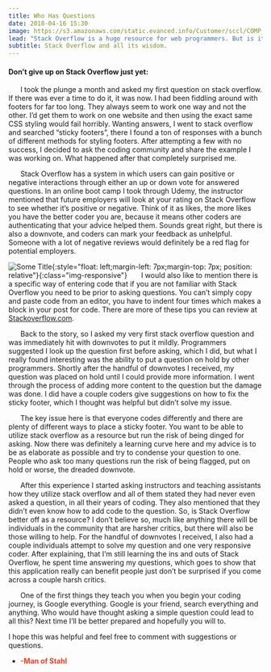 ```yaml
---
title: Who Has Questions
date: 2018-04-16 15:30
image: https://s3.amazonaws.com/static.evanced.info/Customer/sccl/COMP_TRAINING_B5E4A7F7.JPG
lead: "Stack Overflow is a huge resource for web programmers. But is it the place to ask questions? " 
subtitle: Stack Overflow and all its wisdom.
---
```

#### Don’t give up on Stack Overflow just yet:
 
&nbsp;&nbsp;&nbsp;&nbsp;&nbsp;&nbsp;I took the plunge a month and asked my first question on stack overflow. If there was ever a time to do it, it was now. I had been fiddling around with footers for far too long. They always seem to work one way and not the other. I’d get them to work on one website and then using the exact same CSS styling would fail horribly. Wanting answers, I went to stack overflow and searched “sticky footers”, there I found a ton of responses with a bunch of different methods for styling footers. After attempting a few with no success, I decided to ask the coding community and share the example I was working on. What happened after that completely surprised me.

<!-- ![Figure 1-1](img/stack.png "Figure 1-1"){:style="float: right;margin-right: 7px;margin-top: 7px; border-radius: 50%;"} -->
&nbsp;&nbsp;&nbsp;&nbsp;&nbsp;&nbsp;Stack Overflow has a system in which users can gain positive or negative interactions through either an up or down vote for answered questions. In an online boot camp I took through Udemy, the instructor mentioned that future employers will look at your rating on Stack Overflow to see whether it’s positive or negative. Think of it as likes, the more likes you have the better coder you are, because it means other coders are authenticating that your advice helped them. Sounds great right, but there is also a downvote, and coders can mark your feedback as unhelpful. Someone with a lot of negative reviews would definitely be a red flag for potential employers. 

![Some Title](https://t3.ftcdn.net/jpg/00/70/95/32/240_F_70953284_ddg71pEeAAF3Ma8LnA59dU6gCMV9HQyl.jpg){:style="float: left;margin-left: 7px;margin-top: 7px; position: relative"}{:class="img-responsive"}
&nbsp;&nbsp;&nbsp;&nbsp;&nbsp;&nbsp;I would also like to mention there is a specific way of entering code that if you are not familiar with Stack Overflow you need to be prior to asking questions. You can’t simply copy and paste code from an editor, you have to indent four times which makes a block in your post for code. There are more of these tips you can review at [Stackoverflow.com]( http://meta.stackoverflow.com/questions/251361/how-do-i-format-my-code-blocks/). 

&nbsp;&nbsp;&nbsp;&nbsp;&nbsp;&nbsp;Back to the story, so I asked my very first stack overflow question and was immediately hit with downvotes to put it mildly. Programmers suggested I look up the question first before asking, which I did, but what I really found interesting was the ability to put a question on hold by other programmers. Shortly after the handful of downvotes I received, my question was placed on hold until I could provide more information. I went through the process of adding more content to the question but the damage was done. I did have a couple coders give suggestions on how to fix the sticky footer, which I thought was helpful but didn’t solve my issue.

&nbsp;&nbsp;&nbsp;&nbsp;&nbsp;&nbsp;The key issue here is that everyone codes differently and there are plenty of different ways to place a sticky footer. You want to be able to utilize stack overflow as a resource but run the risk of being dinged for asking. Now there was definitely a learning curve here and my advice is to be as elaborate as possible and try to condense your question to one. People who ask too many questions run the risk of being flagged, put on hold or worse, the dreaded downvote. 

&nbsp;&nbsp;&nbsp;&nbsp;&nbsp;&nbsp;After this experience I started asking instructors and teaching assistants how they utilize stack overflow and all of them stated they had never even asked a question, in all their years of coding. They also mentioned that they didn’t even know how to add code to the question. So, is Stack Overflow better off as a resource? I don’t believe so, much like anything there will be individuals in the community that are harsher critics, but there will also be those willing to help. For the handful of downvotes I received, I also had a couple individuals attempt to solve my question and one very responsive coder. After explaining, that I’m still learning the ins and outs of Stack Overflow, he spent time answering my questions, which goes to show that this application really can benefit people just don’t be surprised if you come across a couple harsh critics.  

&nbsp;&nbsp;&nbsp;&nbsp;&nbsp;&nbsp;One of the first things they teach you when you begin your coding journey, is Google everything.  Google is your friend, search everything and anything. Who would have thought asking a simple question could lead to all this? Next time I’ll be better prepared and hopefully you will to.  

I hope this was helpful and feel free to comment with suggestions or questions.  

- **<span style="color:rgb(254, 57, 30)">-Man of Stahl</span>**
   